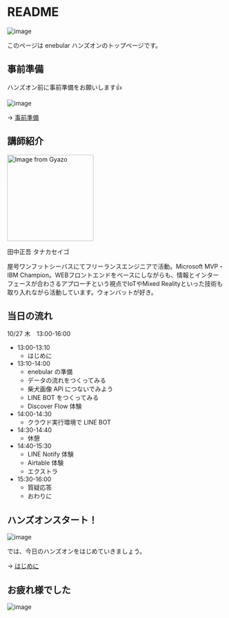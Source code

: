 # README

![image](https://i.gyazo.com/00afcc3de9343b7aa590beffd11e69b7.png)

このページは enebular ハンズオンのトップページです。

## 事前準備

ハンズオン前に事前準備をお願いします👍

![image](https://i.gyazo.com/0b45133da885fa0da13a7f1c12156674.png)

→ [事前準備](00-preparation/README.md)

## 講師紹介

<img src="https://i.gyazo.com/0116e8a74666ace1a45096ae02b54347.jpg" alt="Image from Gyazo" width="200"/>

田中正吾 タナカセイゴ

屋号ワンフットシーバスにてフリーランスエンジニアで活動。Microsoft MVP・IBM Champion。WEBフロントエンドをベースにしながらも、情報とインターフェースが合わさるアプローチという視点でIoTやMixed Realityといった技術も取り入れながら活動しています。ウォンバットが好き。

## 当日の流れ

10/27 木　13:00-16:00

- 13:00-13:10
  - はじめに
- 13:10-14:00
  - enebular の準備
  - データの流れをつくってみる
  - 柴犬画像 API につないでみよう
  - LINE BOT をつくってみる
  - Discover Flow 体験
- 14:00-14:30
  - クラウド実行環境で LINE BOT
- 14:30-14:40
  - 休憩
- 14:40-15:30
  - LINE Notify 体験
  - Airtable 体験
  - エクストラ
- 15:30-16:00
  - 質疑応答
  - おわりに

## ハンズオンスタート！

![image](https://i.gyazo.com/9e0eefffd6cf76fc45e70b1ac8a7f838.png)

では、今日のハンズオンをはじめていきましょう。

→ [はじめに](01-introduction.md)

## お疲れ様でした

![image](https://i.gyazo.com/5a6aa1d064fcd403fa67091c7d0e417a.png)

